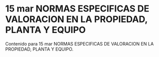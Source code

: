# 15 mar  NORMAS ESPECIFICAS DE VALORACION EN LA PROPIEDAD, PLANTA Y EQUIPO

Contenido para 15 mar  NORMAS ESPECIFICAS DE VALORACION EN LA PROPIEDAD, PLANTA Y EQUIPO.